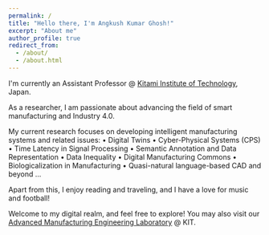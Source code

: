 ```yaml
---
permalink: /
title: "Hello there, I'm Angkush Kumar Ghosh!"
excerpt: "About me"
author_profile: true
redirect_from: 
  - /about/
  - /about.html
---
```


I'm currently an Assistant Professor @ [Kitami Institute of Technology](https://www.kitami-it.ac.jp/), Japan.

As a researcher, I am passionate about advancing the field of smart manufacturing and Industry 4.0. 

My current research focuses on developing intelligent manufacturing systems and related issues:
  • Digital Twins
  • Cyber-Physical Systems (CPS)
  • Time Latency in Signal Processing
  • Semantic Annotation and Data Representation
  • Data Inequality
  • Digital Manufacturing Commons
  • Biologicalization in Manufacturing
  • Quasi-natural language-based CAD
  and beyond ...

Apart from this, I enjoy reading and traveling, and I have a love for music and football!

Welcome to my digital realm, and feel free to explore!
You may also visit our [Advanced Manufacturing Engineering Laboratory](https://www.kitami-it.ac.jp/) @ KIT.
